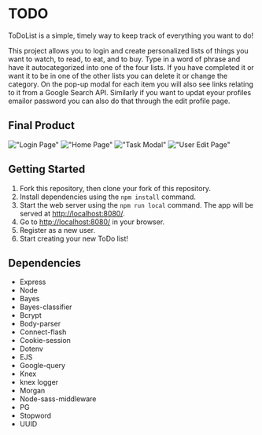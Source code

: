 # TODO

ToDoList is a simple, timely way to keep track of everything you want to do!

This project allows you to login and create personalized lists of things you want to watch, to read, to eat, and to buy. Type in a word of phrase and have it autocategorized into one of the four lists. If you have completed it or want it to be in one of the other lists you can delete it or change the category. On the pop-up modal for each item you will also see links relating to it from a Google Search API. Similarly if you want to updat eyour profiles emailor password you can also do that through the edit profile page.

## Final Product

!["Login Page"](https://raw.githubusercontent.com/lauradew/toDoList/master/screenshots/Screen%20Shot%202018-02-13%20at%2012.04.38%20PM.png)
!["Home Page"](https://raw.githubusercontent.com/lauradew/toDoList/master/screenshots/Screen%20Shot%202018-02-13%20at%2012.05.04%20PM.png)
!["Task Modal"](https://raw.githubusercontent.com/lauradew/toDoList/master/screenshots/Screen%20Shot%202018-02-13%20at%2012.05.25%20PM.png)
!["User Edit Page"](https://raw.githubusercontent.com/lauradew/toDoList/master/screenshots/Screen%20Shot%202018-02-13%20at%2012.05.39%20PM.png)

## Getting Started

1. Fork this repository, then clone your fork of this repository.
2. Install dependencies using the `npm install` command.
3. Start the web server using the `npm run local` command. The app will be served at <http://localhost:8080/>.
4. Go to <http://localhost:8080/> in your browser.
5. Register as a new user.
6. Start creating your new ToDo list!

## Dependencies

- Express
- Node
- Bayes
- Bayes-classifier
- Bcrypt
- Body-parser
- Connect-flash
- Cookie-session
- Dotenv
- EJS
- Google-query
- Knex
- knex logger
- Morgan
- Node-sass-middleware
- PG
- Stopword
- UUID
